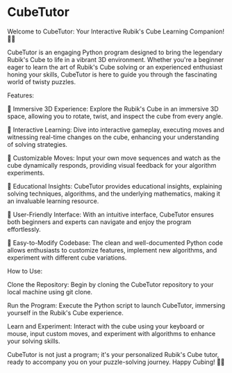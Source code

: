 # CubeTutor

Welcome to CubeTutor: Your Interactive Rubik's Cube Learning Companion! 🎲✨

CubeTutor is an engaging Python program designed to bring the legendary Rubik's Cube to life in a vibrant 3D environment. Whether you're a beginner eager to learn the art of Rubik's Cube solving or an experienced enthusiast honing your skills, CubeTutor is here to guide you through the fascinating world of twisty puzzles.

Features:

🔹 Immersive 3D Experience: Explore the Rubik's Cube in an immersive 3D space, allowing you to rotate, twist, and inspect the cube from every angle.

🔹 Interactive Learning: Dive into interactive gameplay, executing moves and witnessing real-time changes on the cube, enhancing your understanding of solving strategies.

🔹 Customizable Moves: Input your own move sequences and watch as the cube dynamically responds, providing visual feedback for your algorithm experiments.

🔹 Educational Insights: CubeTutor provides educational insights, explaining solving techniques, algorithms, and the underlying mathematics, making it an invaluable learning resource.

🔹 User-Friendly Interface: With an intuitive interface, CubeTutor ensures both beginners and experts can navigate and enjoy the program effortlessly.

🔹 Easy-to-Modify Codebase: The clean and well-documented Python code allows enthusiasts to customize features, implement new algorithms, and experiment with different cube variations.

How to Use:

Clone the Repository: Begin by cloning the CubeTutor repository to your local machine using git clone.

Run the Program: Execute the Python script to launch CubeTutor, immersing yourself in the Rubik's Cube experience.

Learn and Experiment: Interact with the cube using your keyboard or mouse, input custom moves, and experiment with algorithms to enhance your solving skills.

CubeTutor is not just a program; it's your personalized Rubik's Cube tutor, ready to accompany you on your puzzle-solving journey. Happy Cubing! 🧠🎉
